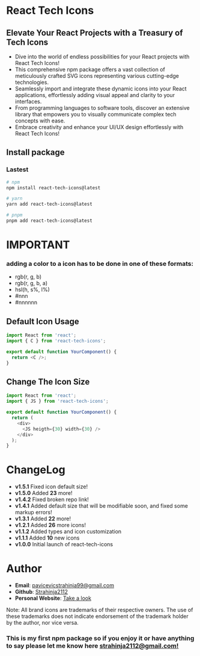 # React Tech Icons

## Elevate Your React Projects with a Treasury of Tech Icons

- Dive into the world of endless possibilities for your React projects with React Tech Icons!
- This comprehensive npm package offers a vast collection of meticulously crafted SVG icons representing various cutting-edge technologies.
- Seamlessly import and integrate these dynamic icons into your React applications, effortlessly adding visual appeal and clarity to your interfaces.
- From programming languages to software tools, discover an extensive library that empowers you to visually communicate complex tech concepts with ease.
- Embrace creativity and enhance your UI/UX design effortlessly with React Tech Icons!

## Install package

### Lastest

```bash
# npm
npm install react-tech-icons@latest

# yarn
yarn add react-tech-icons@latest

# pnpm
pnpm add react-tech-icons@latest
```

# IMPORTANT

### adding a color to a icon has to be done in one of these formats:

- rgb(r, g, b)
- rgb(r, g, b, a)
- hsl(h, s%, l%)
- #nnn
- #nnnnnn

## Default Icon Usage

```typescript
import React from 'react';
import { C } from 'react-tech-icons';

export default function YourComponent() {
  return <C />;
}
```

## Change The Icon Size

```typescript
import React from 'react';
import { JS } from 'react-tech-icons';

export default function YourComponent() {
  return (
    <div>
      <JS heigth={30} width={30} />
    </div>
  );
}
```

# ChangeLog

- **v1.5.1** Fixed icon default size!
- **v1.5.0** Added **23** more!
- **v1.4.2** Fixed broken repo link!
- **v1.4.1** Added default size that will be modifiable soon, and fixed some markup errors!
- **v1.3.1** Added **22** more!
- **v1.2.1** Added **26** more icons!
- **v1.1.2** Added types and icon customization
- **v1.1.1** Added **10** new icons
- **v1.0.0** Initial launch of react-tech-icons

# Author

- **Email**: pavicevicstrahinja99@gmail.com
- **Github**: [Strahinja2112](https://github.com/Strahinja2112)
- **Personal Website**: [Take a look](https://portfolio-strahinja2112.vercel.app)

Note: All brand icons are trademarks of their respective owners. The use of these trademarks does not indicate endorsement of the trademark holder by the author, nor vice versa.

### This is my first npm package so if you enjoy it or have anything to say please let me know here [strahinja2112@gmail.com!](https://strahinja2112@gmail.com)
